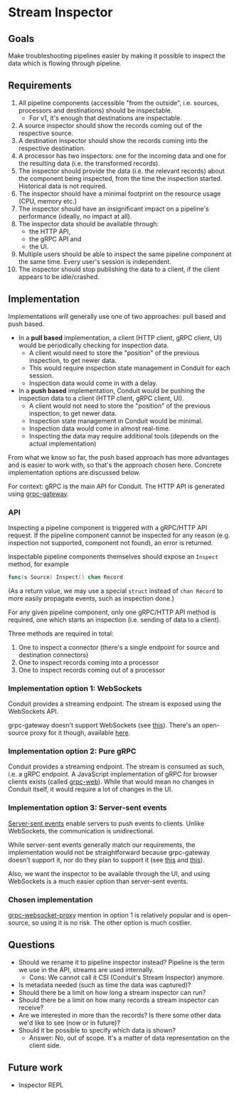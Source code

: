 # Stream Inspector

## Goals

Make troubleshooting pipelines easier by making it possible to inspect the data which is flowing through pipeline.

## Requirements

1. All pipeline components (accessible "from the outside", i.e. sources, processors and destinations) should be
   inspectable.
    * For v1, it's enough that destinations are inspectable.
2. A source inspector should show the records coming out of the respective source.
3. A destination inspector should show the records coming into the respective destination.
4. A processor has two inspectors: one for the incoming data and one for the resulting data (i.e. the transformed
   records).
5. The inspector should provide the data (i.e. the relevant records) about the component being inspected, from the 
   time the inspection started. Historical data is not required.
6. The inspector should have a minimal footprint on the resource usage (CPU, memory etc.)
7. The inspector should have an insignificant impact on a pipeline's performance (ideally, no impact at all).
8. The inspector data should be available through:
    * the HTTP API,
    * the gRPC API and
    * the UI.
9. Multiple users should be able to inspect the same pipeline component at the same time. Every user's session is
   independent.
10. The inspector should stop publishing the data to a client, if the client appears to be idle/crashed.

## Implementation

Implementations will generally use one of two approaches: pull based and push based.

* In a **pull based** implementation, a client (HTTP client, gRPC client, UI) would be periodically checking for
  inspection data.
  * A client would need to store the "position" of the previous inspection, to get newer data.
  * This would require inspection state management in Conduit for each session.
  * Inspection data would come in with a delay.
* In a **push based** implementation, Conduit would be pushing the inspection data to a client (HTTP client, gRPC
  client, UI).
  * A client would not need to store the "position" of the previous inspection, to get newer data.
  * Inspection state management in Conduit would be minimal.
  * Inspection data would come in almost real-time.
  * Inspecting the data may require additional tools (depends on the actual implementation)

From what we know so far, the push based approach has more advantages and is easier to work with, so that's the 
approach chosen here. Concrete implementation options are discussed below.

For context: gRPC is the main API for Conduit. The HTTP API is generated using [grpc-gateway](https://github.com/grpc-ecosystem/grpc-gateway).

### API
Inspecting a pipeline component is triggered with a gRPC/HTTP API request. If the pipeline component cannot be inspected
for any reason (e.g. inspection not supported, component not found), an error is returned.

Inspectable pipeline components themselves should expose an `Inspect` method, for example
```go
func(s Source) Inspect() chan Record 
```
(As a return value, we may use a special `struct` instead of `chan Record` to more easily propagate events, such as 
inspection done.)

For any given pipeline component, only one gRPC/HTTP API method is required, one which starts an inspection (i.e. 
sending of data to a client).

Three methods are required in total:
1. One to inspect a connector (there's a single endpoint for source and destination connectors)
2. One to inspect records coming into a processor
3. One to inspect records coming out of a processor

### Implementation option 1: WebSockets
Conduit provides a streaming endpoint. The stream is exposed using the WebSockets API.

grpc-gateway doesn't support WebSockets (see [this](https://github.com/grpc-ecosystem/grpc-gateway/issues/168)). There's 
an open-source proxy for it though, available [here](https://github.com/tmc/grpc-websocket-proxy/). 

### Implementation option 2: Pure gRPC
Conduit provides a streaming endpoint. The stream is consumed as such, i.e. a gRPC endpoint. A JavaScript implementation
of gRPC for browser clients exists (called [grpc-web](https://github.com/grpc/grpc-web)). While that would mean no 
changes in Conduit itself, it would require a lot of changes in the UI.

### Implementation option 3: Server-sent events 
[Server-sent events](https://html.spec.whatwg.org/#server-sent-events) enable servers to push events to clients. Unlike
WebSockets, the communication is unidirectional.

While server-sent events generally match our requirements, the implementation would not be straightforward because 
grpc-gateway doesn't support it, nor do they plan to support it (see [this](https://hackmd.io/@prysmaticlabs/eventstream-api) 
and [this](https://github.com/grpc-ecosystem/grpc-gateway/issues/26)).

Also, we want the inspector to be available through the UI, and using WebSockets is a much easier option than server-sent 
events.

### Chosen implementation
[grpc-websocket-proxy](https://github.com/tmc/grpc-websocket-proxy/) mention in option 1 is relatively popular and is
open-source, so using it is no risk. The other option is much costlier.

## Questions

* Should we rename it to pipeline inspector instead? Pipeline is the term we use in the API, streams are used
  internally.
    * Cons: We cannot call it CSI (Conduit's Stream Inspector) anymore.
* Is metadata needed (such as time the data was captured)?
* Should there be a limit on how long a stream inspector can run?
* Should there be a limit on how many records a stream inspector can receive?
* Are we interested in more than the records? Is there some other data we'd like to see (now or in future)? 
* Should it be possible to specify which data is shown?
  * Answer: No, out of scope. It's a matter of data representation on the client side.

## Future work

* Inspector REPL 